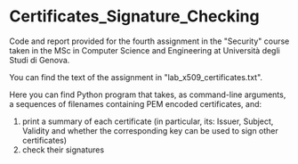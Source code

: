 # Certificates_Signature_Checking

Code and report provided for the fourth assignment in the "Security" course taken in the MSc in Computer Science and Engineering at Università degli Studi di Genova.

You can find the text of the assignment in "lab_x509_certificates.txt".

Here you can find Python program that takes, as command-line arguments, a sequences of filenames containing PEM encoded certificates, and:
1) print a summary of each certificate (in particular, its: Issuer, Subject, Validity and whether the corresponding key can be used to sign other certificates)
2) check their signatures
